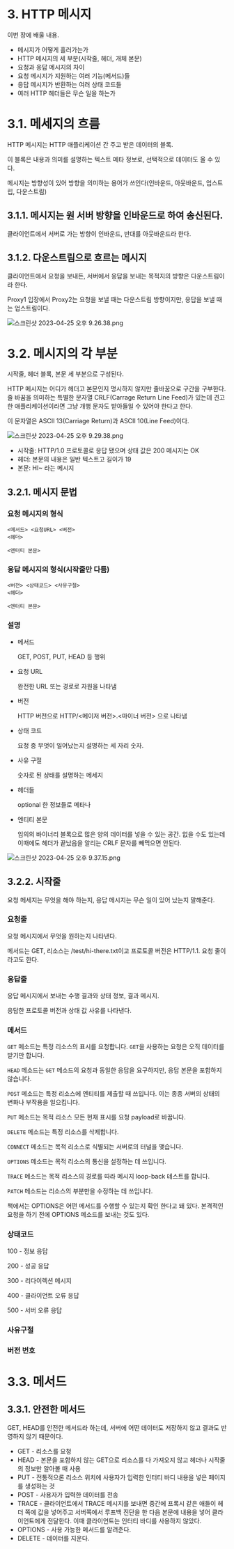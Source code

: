 # 3. HTTP 메시지

이번 장에 배울 내용.

- 메시지가 어떻게 흘러가는가
- HTTP 메시지의 세 부분(시작줄, 헤더, 개체 본문)
- 요청과 응답 메시지의 차이
- 요청 메시지가 지원하는 여러 기능(메서드)들
- 응답 메시지가 반환하는 여러 상태 코드들
- 여러 HTTP 헤더들은 무슨 일을 하는가

# 3.1. 메세지의 흐름

HTTP 메시지는 HTTP 애플리케이션 간 주고 받은 데이터의 블록.

이 블록은 내용과 의미를 설명하는 텍스트 메타 정보로, 선택적으로 데이터도 올 수 있다.

메시지는 방향성이 있어 방향을 의미하는 용어가 쓰인다(인바운드, 아웃바운드, 업스트립, 다운스트림)

## 3.1.1. 메시지는 원 서버 방향을 인바운드로 하여 송신된다.

클라이언트에서 서버로 가는 방향이 인바운드, 반대를 아웃바운드라 한다.

## 3.1.2. 다운스트림으로 흐르는 메시지

클라이언트에서 요청을 보내든, 서버에서 응답을 보내는 목적지의 방향은 다운스트림이라 한다.

Proxy1 입장에서 Proxy2는 요청을 보낼 때는 다운스트림 방향이지만, 응답을 보낼 때는 업스트림이다.

![스크린샷 2023-04-25 오후 9.26.38.png](https://s3-us-west-2.amazonaws.com/secure.notion-static.com/22d8cd15-7eb8-4b05-a33a-3cbc1729c0b3/%E1%84%89%E1%85%B3%E1%84%8F%E1%85%B3%E1%84%85%E1%85%B5%E1%86%AB%E1%84%89%E1%85%A3%E1%86%BA_2023-04-25_%E1%84%8B%E1%85%A9%E1%84%92%E1%85%AE_9.26.38.png)

# 3.2. 메시지의 각 부분

시작줄, 헤더 블록, 본문 세 부분으로 구성된다.

HTTP 메시지는 어디가 헤더고 본문인지 명시하지 않지만 줄바꿈으로 구간을 구부한다. 줄 바꿈을 의미하는 특별한 문자열 CRLF(Carrage Return Line Feed)가 있는데 견고한 애플리케이션이라면 그냥 개행 문자도 받아들일 수 있어야 한다고 한다.

이 문자열은 ASCII 13(Carriage Return)과 ASCII 10(Line Feed)이다.

![스크린샷 2023-04-25 오후 9.29.38.png](https://s3-us-west-2.amazonaws.com/secure.notion-static.com/462db16e-c18b-49b0-969d-52873c675251/%E1%84%89%E1%85%B3%E1%84%8F%E1%85%B3%E1%84%85%E1%85%B5%E1%86%AB%E1%84%89%E1%85%A3%E1%86%BA_2023-04-25_%E1%84%8B%E1%85%A9%E1%84%92%E1%85%AE_9.29.38.png)

- 시작줄: HTTP/1.0 프로토콜로 응답 됐으며 상태 값은 200 메시지는 OK
- 헤더: 본문의 내용은 일반 텍스트고 길이가 19
- 본문: HI~ 라는 메시지

## 3.2.1. 메시지 문법

### 요청 메시지의 형식

```tsx
<메서드> <요청URL> <버전> 
<헤더>

<엔터티 본문>
```

### 응답 메시지의 형식(시작줄만 다름)

```tsx
<버전> <상태코드> <사유구절> 
<헤더>

<엔터티 본문>
```

### 설명

- 메서드
    
    GET, POST, PUT, HEAD 등 행위
    
- 요청 URL
    
    완전한 URL 또는 경로로 자원을 나타냄
    
- 버전
    
    HTTP 버전으로 HTTP/<메이저 버전>.<마이너 버전> 으로 나타냄
    
- 상태 코드
    
    요청 중 무엇이 일어났는지 설명하는 세 자리 숫자.
    
- 사유 구절
    
    숫자로 된 상태를 설명하는 메세지
    
- 헤더들
    
    optional 한 정보들로 메타나 
    
- 엔티티 본문
    
    임의의 바이너리 블록으로 많은 양의 데이터를 넣을 수 있는 공간. 없을 수도 있는데 이때에도 헤더가 끝났음을 알리는 CRLF 문자를 빼먹으면 안된다.
    

![스크린샷 2023-04-25 오후 9.37.15.png](https://s3-us-west-2.amazonaws.com/secure.notion-static.com/6a4595da-9458-4822-9961-71180510f0bd/%E1%84%89%E1%85%B3%E1%84%8F%E1%85%B3%E1%84%85%E1%85%B5%E1%86%AB%E1%84%89%E1%85%A3%E1%86%BA_2023-04-25_%E1%84%8B%E1%85%A9%E1%84%92%E1%85%AE_9.37.15.png)

## 3.2.2. 시작줄

요청 메세지는 무엇을 해야 하는지, 응답 메시지는 무슨 일이 있어 났는지 말해준다.

### 요청줄

요청 메시지에서 무엇을 원하는지 나타낸다.

메서드는 GET, 리소스는 /test/hi-there.txt이고 프로토콜 버전은 HTTP/1.1. 요청 줄이라고도 한다.

### 응답줄

응답 메시지에서 보내는 수행 결과와 상태 정보, 결과 메시지.

응답한 프로토콜 버전과 상태 값 사유를 나타낸다.

### 메서드

`GET` 메소드는 특정 리소스의 표시를 요청합니다. `GET`을 사용하는 요청은 오직 데이터를 받기만 합니다.

`HEAD` 메소드는 `GET` 메소드의 요청과 동일한 응답을 요구하지만, 응답 본문을 포함하지 않습니다.

`POST` 메소드는 특정 리소스에 엔티티를 제출할 때 쓰입니다. 이는 종종 서버의 상태의 변화나 부작용을 일으킵니다.

`PUT` 메소드는 목적 리소스 모든 현재 표시를 요청 payload로 바꿉니다.

`DELETE` 메소드는 특정 리소스를 삭제합니다.

`CONNECT` 메소드는 목적 리소스로 식별되는 서버로의 터널을 맺습니다.

`OPTIONS` 메소드는 목적 리소스의 통신을 설정하는 데 쓰입니다.

`TRACE` 메소드는 목적 리소스의 경로를 따라 메시지 loop-back 테스트를 합니다.

`PATCH` 메소드는 리소스의 부분만을 수정하는 데 쓰입니다.

책에서는 OPTIONS은 어떤 메서드를 수행할 수 있는지 확인 한다고 돼 있다. 본격적인 요청을 하기 전에 OPTIONS 메소드를 보내는 것도 있다.

### 상태코드

100 - 정보 응답

200 - 성공 응답

300 - 리다이렉션 메시지

400 - 클라이언트 오류 응답

500 - 서버 오류 응답

### 사유구절

### 버전 번호

# 3.3. 메서드

## 3.3.1. 안전한 메서드

GET, HEAD를 안전한 메서드라 하는데, 서버에 어떤 데이터도 저장하지 않고 결과도 반영하지 않기 때문이다.

- GET - 리소스를 요청
- HEAD - 본문을 포함하지 않는 GET으로 리소스를 다 가져오지 않고 헤더나 시작줄의 정보만 알아볼 때 사용
- PUT - 전통적으론 리소스 위치에 사용자가 입력한 인터티 바디 내용을 넣은 페이지를 생성하는 것
- POST - 사용자가 입력한 데이터를 전송
- TRACE - 클라이언트에서 TRACE 메시지를 보내면 중간에 프록시 같은 애들이 헤더 쪽에 값을 넣어주고 서버쪽에서 루프백 진단을 한 다음 본문에 내용을 넣어 클라이언트에게 전달한다. 이때 클라이언트는 인터티 바디를 사용하지 않았다.
- OPTIONS - 사용 가능한 메서드를 알려준다.
- DELETE - 데이터를 지운다.